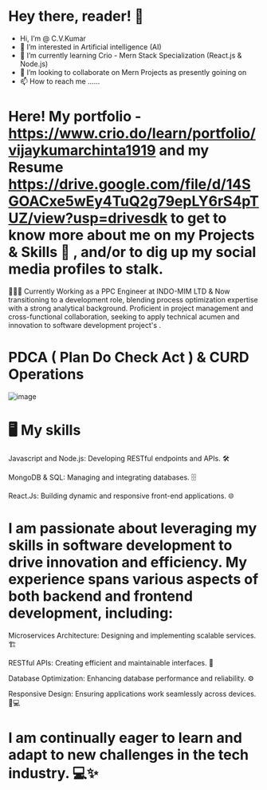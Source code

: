 # Hey there, reader! 👋
   
-  Hi, I’m @ C.V.Kumar
- 👀 I’m interested in Artificial intelligence (AI)
- 🌱 I’m currently learning Crio - Mern Stack Specialization (React.js & Node.js) 
- 💞️ I’m looking to collaborate on Mern Projects as presently goining on 
- 📫 How to reach me ......



# Here!  My portfolio  -  https://www.crio.do/learn/portfolio/vijaykumarchinta1919  and my Resume https://drive.google.com/file/d/14SGOACxe5wEy4TuQ2g79epLY6rS4pTUZ/view?usp=drivesdk  to get to know more about me on my Projects & Skills 🚀 , and/or to dig up my social media profiles to stalk.


👨🏻‍💻 Currently Working as a PPC Engineer at INDO-MIM LTD  & Now transitioning to a development role, blending process optimization expertise with a strong analytical background. Proficient in project management and cross-functional collaboration, seeking to
apply technical acumen and innovation to software development project's .

# PDCA ( Plan Do Check Act ) & CURD Operations 
![image](https://github.com/user-attachments/assets/bb222bb5-0fcf-4a2e-bccc-71e2ceb8127f)


# 🖥️ My skills

Javascript and Node.js: Developing RESTful endpoints and APIs. 🛠️

MongoDB & SQL: Managing and integrating databases. 🗄️

React.Js: Building dynamic and responsive front-end applications. 🌐

# I am passionate about leveraging my skills in software development to drive innovation and efficiency. My experience spans various aspects of both backend and frontend development, including:

Microservices Architecture: Designing and implementing scalable services. 🏗️

RESTful APIs: Creating efficient and maintainable interfaces. 🔗

Database Optimization: Enhancing database performance and reliability. ⚙️

Responsive Design: Ensuring applications work seamlessly across devices. 📱💻

# I am continually eager to learn and adapt to new challenges in the tech industry. 💻✨
